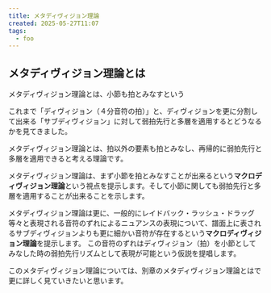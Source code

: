 ```yaml
---
title: メタディヴィジョン理論
created: 2025-05-27T11:07
tags:
  - foo
---
```


## メタディヴィジョン理論とは

メタディヴィジョン理論とは、小節も拍とみなすという


これまで「ディヴィジョン（４分音符の拍）」と、ディヴィジョンを更に分割して出来る「サブディヴィジョン」に対して弱拍先行と多層を適用するとどうなるかを見てきました。

メタディヴィジョン理論とは、拍以外の要素も拍とみなし、再帰的に弱拍先行と多層を適用できると考える理論です。

メタディヴィジョン理論は、まず小節を拍とみなすことが出来るという**マクロディヴィジョン理論**という視点を提示します。そして小節に関しても弱拍先行と多層を適用することが出来ることを示します。

メタディヴィジョン理論は更に、一般的にレイドバック・ラッシュ・ドラッグ等々と表現される音符のずれによるニュアンスの表現について、譜面上に表されるサブディヴィジョンよりも更に細かい音符が存在するという**マクロディヴィジョン理論**を提示します。 この音符のずれはディヴィジョン（拍）を小節としてみなした時の弱拍先行リズムとして表現が可能という仮説を提唱します。

このメタディヴィジョン理論については、別章のメタディヴィジョン理論とはで更に詳しく見ていきたいと思います。
